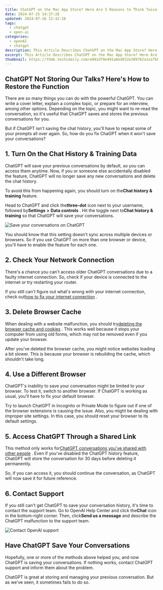 ```yaml
---
title: ChatGPT on the Mac App Store? Here Are 5 Reasons to Think Twice Before Installing
date: 2024-07-25 14:37:28
updated: 2024-07-26 12:42:28
tags:
  - chatgpt
  - open-ai
categories:
  - openAI
  - chatgpt
description: This Article Describes ChatGPT on the Mac App Store? Here Are 5 Reasons to Think Twice Before Installing
excerpt: This Article Describes ChatGPT on the Mac App Store? Here Are 5 Reasons to Think Twice Before Installing
thumbnail: https://thmb.techidaily.com/e082df8e991a0ed032e389702a1a1fbbc04b4810305a265213fc94683f22a3e9.jpg
---
```


## ChatGPT Not Storing Our Talks? Here's How to Restore the Function

 There are so many things you can do with the powerful ChatGPT. You can write a cover letter, explain a complex topic, or prepare for an interview, among other options. Depending on the topic, you might want to re-read the conversation, so it's useful that ChatGPT saves and stores the previous conversations for you.

 But if ChatGPT isn't saving the chat history, you'll have to repeat some of your prompts all over again. So, how do you fix ChaGPT when it won't save your conversations?

## 1\. Turn On the Chat History & Training Data

 ChatGPT will save your previous conversations by default, so you can access them anytime. Now, if you or someone else accidentally disabled the feature, ChatGPT will no longer save any new conversations and delete the chat history.

 To avoid this from happening again, you should turn on the**Chat history & training** feature.

 Head to ChatGPT and click the**three-dot** icon next to your username, followed by**Settings** **\>** **Data controls** . Hit the toggle next to**Chat history & training** so that ChatGPT will save your conversations.

![Save your conversations on ChatGPT](https://static1.makeuseofimages.com/wordpress/wp-content/uploads/2023/07/chatgpt-history-1.jpg)

 You should know that this setting doesn't sync across multiple devices or browsers. So if you use ChatGPT on more than one browser or device, you'll have to enable the feature for each one.

## 2\. Check Your Network Connection

 There's a chance you can't access older ChatGPT conversations due to a faulty internet connection. So, check if your device is connected to the internet or try restarting your router.

 If you still can't figure out what's wrong with your internet connection, check out[how to fix your internet connection](https://www.makeuseof.com/how-to-fix-internet-connection/) .

## 3\. Delete Browser Cache

 When dealing with a website malfunction, you should try[deleting the browser cache and cookies](https://www.makeuseof.com/how-to-clear-cookies-cache-in-chrome/) . This works well because it stops your computer from using old forms, which may not be removed even if you update your browser.

 After you've deleted the browser cache, you might notice websites loading a bit slower. This is because your browser is rebuilding the cache, which shouldn't take long.

## 4\. Use a Different Browser

 ChatGPT's inability to save your conversation might be limited to your browser. To test it, switch to another browser. If ChatGPT is working as usual, you'll have to fix your default browser.

 Try to launch ChatGPT in Incognito or Private Mode to figure out if one of the browser extensions is causing the issue. Also, you might be dealing with improper site settings. In this case, you should reset your browser to its default settings.

## 5\. Access ChatGPT Through a Shared Link

 This method only works for[ChatGPT conversations you've shared with other people](https://www.makeuseof.com/share-chatgpt-chats-links/) . Even if you've disabled the ChatGPT history feature, ChatGPT will store the conversation for 30 days before deleting it permanently.

 So, if you can access it, you should continue the conversation, as ChatGPT will now save it for future reference.

## 6\. Contact Support

 If you still can't get ChatGPT to save your conversation history, it's time to contact the support team. Go to OpenAI Help Center and click the**Chat** icon in the bottom-right corner. Then, click**Send us a message** and describe the ChatGPT malfunction to the support team.

![Contact OpenAI support](https://static1.makeuseofimages.com/wordpress/wp-content/uploads/2023/07/chatgpt-support-1.jpg)

## Have ChatGPT Save Your Conversations

 Hopefully, one or more of the methods above helped you, and now ChatGPT is saving your conversations. If nothing works, contact ChatGPT support and inform them about the problem.

 ChatGPT is great at storing and managing your previous conversation. But as we've seen, it sometimes fails to do so.


<ins class="adsbygoogle"
     style="display:block"
     data-ad-format="autorelaxed"
     data-ad-client="ca-pub-7571918770474297"
     data-ad-slot="1223367746"></ins>



<ins class="adsbygoogle"
     style="display:block"
     data-ad-client="ca-pub-7571918770474297"
     data-ad-slot="8358498916"
     data-ad-format="auto"
     data-full-width-responsive="true"></ins>
